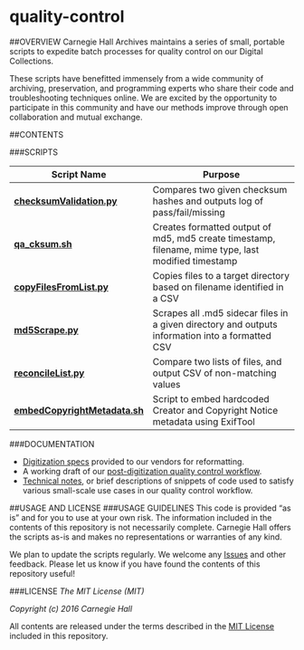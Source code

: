 # quality-control

##OVERVIEW
Carnegie Hall Archives maintains a series of small, portable scripts to expedite batch processes for quality control on our Digital Collections.

These scripts have benefitted immensely from a wide community of archiving, preservation, and programming experts who share their code and troubleshooting techniques online. We are excited by the opportunity to participate in this community and have our methods improve through open collaboration and mutual exchange.

##CONTENTS

###SCRIPTS

| Script Name         | Purpose           |
| ------------- |-------------|
|**[checksumValidation.py](checksumValidation.py)**      | Compares two given checksum hashes and outputs log of pass/fail/missing |
|**[qa_cksum.sh](qa_cksum.sh)**      | Creates formatted output of md5, md5 create timestamp, filename, mime type, last modified timestamp |
|**[copyFilesFromList.py](copyFilesFromList.py)** | Copies files to a target directory based on filename identified in a CSV |
|**[md5Scrape.py](md5Scrape.py)** | Scrapes all .md5 sidecar files in a given directory and outputs information into a formatted CSV |
| **[reconcileList.py](reconcileList.py)**     | Compare two lists of files, and output CSV of non-matching values |
| **[embedCopyrightMetadata.sh](embedCopyrightMetadata.sh)** | Script to embed hardcoded Creator and Copyright Notice metadata using ExifTool |

###DOCUMENTATION
- [Digitization specs](digitization-specs.md) provided to our vendors for reformatting.
- A working draft of our [post-digitization quality control workflow](qc-workflow-overview.md).
- [Technical notes](tech-notes/tech-notes.md), or brief descriptions of snippets of code used to satisfy various small-scale use cases in our quality control workflow. 

##USAGE AND LICENSE
###USAGE GUIDELINES
This code is provided “as is” and for you to use at your own risk. The information included in the contents of this repository is not necessarily complete. Carnegie Hall offers the scripts as-is and makes no representations or warranties of any kind.

We plan to update the scripts regularly. We welcome any [Issues](https://github.com/CarnegieHall/quality-control/issues) and other feedback. Please let us know if you have found the contents of this repository useful!

###LICENSE
_The MIT License (MIT)_

_Copyright (c) 2016 Carnegie Hall_

All contents are released under the terms described in the [MIT License](https://github.com/CarnegieHall/quality-control/blob/master/LICENSE) included in this repository.
